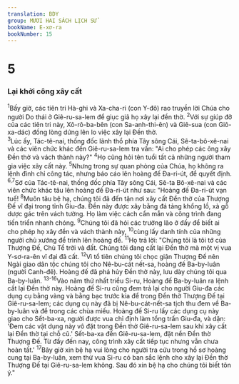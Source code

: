 ```yaml
---
translation: BDY
group: MƯƠI HAI SÁCH LỊCH SỬ
bookName: E-xơ-ra 
bookNumber: 15
---
```


<div class="title"><h1>5</h1><h3>Lại khởi công xây cất</h3></div>
<span class="verse exo_5_1"><sup>1</sup>Bấy giờ, các tiên tri Hà-ghi và Xa-cha-ri (con Y-đô) rao truyền lời Chúa cho người Do thái ở Giê-ru-sa-lem để giục giã họ xây lại đền thờ. </span>
<span class="verse exo_5_2"><sup>2</sup>Với sự giúp đỡ của các tiên tri này, Xô-rô-ba-bên (con Sa-anh-thi-ên) và Giê-sua (con Giô-xa-dác) đồng lòng dứng lên lo việc xây lại Đền thờ.<br/></span>
<span class="verse exo_5_3"><sup>3</sup>Lúc ấy, Tác-tê-nai, thống đốc lãnh thổ phía Tây sông Cái, Sê-ta-bô-xê-nai và các viên chức khác đến Giê-ru-sa-lem tra vấn: &#34;Ai cho phép các ông xây Đền thờ và vách thành này?&#34; </span>
<span class="verse exo_5_4"><sup>4</sup>Họ cũng hỏi tên tuổi tất cả những người tham gia việc xây cất này. </span>
<span class="verse exo_5_5"><sup>5</sup>Nhưng trong sự quan phòng của Chúa, họ không ra lệnh đình chỉ công tác, nhưng báo cáo lên hoàng đế Đa-ri-út, để quyết định. </span>
<span class="verse exo_5_6 exo_5_7"><sup>6,7</sup>Sớ của Tác-tê-nai, thống đốc phía Tây sông Cái, Sê-ta Bô-xê-nai và các viên chức khác tâu lên hoàng đế Đa-ri-út như sau: &#34;Hoàng đế Đa-ri-út vạn tuế! </span>
<span class="verse exo_5_8"><sup>8</sup>Muôn tâu bệ hạ, chúng tôi đã đến tận nơi xây cất Đền thờ của Thượng Đế vĩ đại trong tỉnh Giu-đa. Đền này được xây bằng đá tảng khổng lồ, xà gỗ dược gác trên vách tường. Họ làm việc cách cần mẫn và công trình đang tiến triển nhanh chóng. </span>
<span class="verse exo_5_9"><sup>9</sup>Chúng tôi đã hỏi các trưởng lão ở đấy để biết ai cho phép họ xây đền và vách thành này, </span>
<span class="verse exo_5_10"><sup>10</sup>cùng lấy danh tính của những người chủ xướng để trình lên hoàng đế. </span>
<span class="verse exo_5_11"><sup>11</sup>Họ trả lời: &#34;Chúng tôi là tôi tớ của Thượng Đế, Chủ Tể trời và đất. Chúng tôi đang cất lại Đền thờ mà một vị vua Y-sơ-ra-ên vĩ đại đã cất. </span>
<span class="verse exo_5_12"><sup>12</sup>Vì tổ tiên chúng tôi chọc giận Thượng Đế nên Ngài giao dân tộc chúng tôi cho Nê-bu-cát nết-sa, hoàng đế Ba-by-luân (người Canh-đê). Hoàng đế đã phá hủy Đền thờ này, lưu dày chúng tôi qua Ba-by-luân. </span>
<span class="verse exo_5_13 exo_5_14 exo_5_15 exo_5_16"><sup>13-16</sup>Vào năm thứ nhất triều Si-ru, Hoàng đế Ba-by-luân ra lệnh cất lại Đền thờ này. Hoàng đế Si-ru cũng đem trả lại cho người Giu-đa các dụng cụ bằng vàng và bằng bạc trước kia để trong Đền thờ Thượng Đế tại Giê-ru-sa-lem; các dụng cụ này đã bị Nê-bu-cát-nết-sa tịch thu đem về Ba-by-luân và để trong các chùa miếu. Hoàng đế Si-ru lấy các dụng cụ này giao cho Sết-ba-xa, người được vua chỉ định làm tổng trấn Giu-đa, và dặn: &#39;Đem các vật dụng này vô đặt trong Đền thờ Giê-ru-sa-lem sau khi xây cất lại Đền thờ tại chỗ cũ.&#39; Sết-ba-xa đến Giê-ru-sa-lem, đặt nền Đền thờ Thượng Đế. Từ đấy đến nay, công trình xây cất tiếp tục nhưng vẫn chưa hoàn tất.&#39; </span>
<span class="verse exo_5_17"><sup>17</sup>Bây giờ xin bệ hạ vui lòng cho người tra cứu trong hồ sơ hoàng cung tại Ba-by-luân, xem thử vua Si-ru có ban sắc lệnh cho xây lại Đền thờ Thượng Đế tại Giê-ru-sa-lem không. Sau đó xin bệ hạ cho chúng tôi biết tôn ý.&#34;</span>
